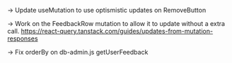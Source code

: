 -> Update useMutation to use optismistic updates on RemoveButton

-> Work on the FeedbackRow mutation to allow it to update without a extra call.
https://react-query.tanstack.com/guides/updates-from-mutation-responses

-> Fix orderBy on db-admin.js getUserFeedback